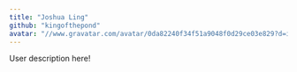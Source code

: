 ```yaml
---
title: "Joshua Ling"
github: "kingofthepond"
avatar: "//www.gravatar.com/avatar/0da82240f34f51a9048f0d29ce03e829?d=identicon"
---
```


User description here!
